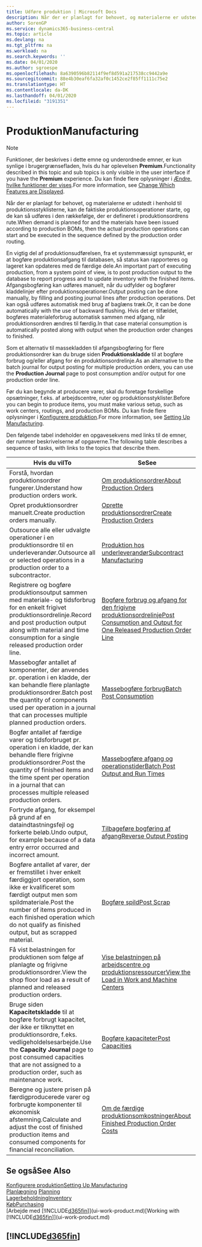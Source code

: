 ```yaml
---
title: Udføre produktion | Microsoft Docs
description: Når der er planlagt for behovet, og materialerne er udstedt i henhold til produktionsstyklisterne, kan de faktiske produktionsoperationer starte, og de kan så udføres i den rækkefølge, der er defineret i produktionsordrens rute.
author: SorenGP
ms.service: dynamics365-business-central
ms.topic: article
ms.devlang: na
ms.tgt_pltfrm: na
ms.workload: na
ms.search.keywords: ''
ms.date: 04/01/2020
ms.author: sgroespe
ms.openlocfilehash: 8a6390596b82114f9ef8d591a217538cc9442a9e
ms.sourcegitcommit: 88e4b30eaf6fa32af0c1452ce2f85ff1111c75e2
ms.translationtype: HT
ms.contentlocale: da-DK
ms.lasthandoff: 04/01/2020
ms.locfileid: "3191351"
---
```

# <a name="manufacturing"></a><span data-ttu-id="340a8-103">Produktion</span><span class="sxs-lookup"><span data-stu-id="340a8-103">Manufacturing</span></span>
> [!NOTE]
> <span data-ttu-id="340a8-104">Funktioner, der beskrives i dette emne og underordnede emner, er kun synlige i brugergrænsefladen, hvis du har oplevelsen **Premium**.</span><span class="sxs-lookup"><span data-stu-id="340a8-104">Functionality described in this topic and sub topics is only visible in the user interface if you have the **Premium** experience.</span></span> <span data-ttu-id="340a8-105">Du kan finde flere oplysninger i [Ændre, hvilke funktioner der vises](ui-experiences.md).</span><span class="sxs-lookup"><span data-stu-id="340a8-105">For more information, see [Change Which Features are Displayed](ui-experiences.md).</span></span>

<span data-ttu-id="340a8-106">Når der er planlagt for behovet, og materialerne er udstedt i henhold til produktionsstyklisterne, kan de faktiske produktionsoperationer starte, og de kan så udføres i den rækkefølge, der er defineret i produktionsordrens rute.</span><span class="sxs-lookup"><span data-stu-id="340a8-106">When demand is planned for and the materials have been issued according to production BOMs, then the actual production operations can start and be executed in the sequence defined by the production order routing.</span></span>  

<span data-ttu-id="340a8-107">En vigtig del af produktionsudførelsen, fra et systemmæssigt synspunkt, er at bogføre produktionsafgang til databasen, så status kan rapporteres og lageret kan opdateres med de færdige dele.</span><span class="sxs-lookup"><span data-stu-id="340a8-107">An important part of executing production, from a system point of view, is to post production output to the database to report progress and to update inventory with the finished items.</span></span> <span data-ttu-id="340a8-108">Afgangsbogføring kan udføres manuelt, når du udfylder og bogfører kladdelinjer efter produktionsoperationer.</span><span class="sxs-lookup"><span data-stu-id="340a8-108">Output posting can be done manually, by filling and posting journal lines after production operations.</span></span> <span data-ttu-id="340a8-109">Det kan også udføres automatisk med brug af baglæns træk.</span><span class="sxs-lookup"><span data-stu-id="340a8-109">Or, it can be done automatically with the use of backward flushing.</span></span> <span data-ttu-id="340a8-110">Hvis det er tilfældet, bogføres materialeforbrug automatisk sammen med afgang, når produktionsordren ændres til færdig.</span><span class="sxs-lookup"><span data-stu-id="340a8-110">In that case material consumption is automatically posted along with output when the production order changes to finished.</span></span>  

<span data-ttu-id="340a8-111">Som et alternativ til massekladden til afgangsbogføring for flere produktionsordrer kan du bruge siden **Produktionskladde** til at bogføre forbrug og/eller afgang for én produktionsordrelinje.</span><span class="sxs-lookup"><span data-stu-id="340a8-111">As an alternative to the batch journal for output posting for multiple production orders, you can use the **Production Journal** page to post consumption and/or output for one production order line.</span></span>

<span data-ttu-id="340a8-112">Før du kan begynde at producere varer, skal du foretage forskellige opsætninger, f.eks. af arbejdscentre, ruter og produktionsstyklister.</span><span class="sxs-lookup"><span data-stu-id="340a8-112">Before you can begin to produce items, you must make various setup, such as work centers, routings, and production BOMs.</span></span> <span data-ttu-id="340a8-113">Du kan finde flere oplysninger i [Konfigurere produktion](production-configure-production-processes.md).</span><span class="sxs-lookup"><span data-stu-id="340a8-113">For more information, see [Setting Up Manufacturing](production-configure-production-processes.md).</span></span>

<span data-ttu-id="340a8-114">Den følgende tabel indeholder en opgavesekvens med links til de emner, der rummer beskrivelserne af opgaverne.</span><span class="sxs-lookup"><span data-stu-id="340a8-114">The following table describes a sequence of tasks, with links to the topics that describe them.</span></span>   

|<span data-ttu-id="340a8-115">**Hvis du vil**</span><span class="sxs-lookup"><span data-stu-id="340a8-115">**To**</span></span>|<span data-ttu-id="340a8-116">**Se**</span><span class="sxs-lookup"><span data-stu-id="340a8-116">**See**</span></span>|  
|------------|-------------|  
|<span data-ttu-id="340a8-117">Forstå, hvordan produktionsordrer fungerer.</span><span class="sxs-lookup"><span data-stu-id="340a8-117">Understand how production orders work.</span></span>|[<span data-ttu-id="340a8-118">Om produktionsordrer</span><span class="sxs-lookup"><span data-stu-id="340a8-118">About Production Orders</span></span>](production-about-production-orders.md)|
|<span data-ttu-id="340a8-119">Opret produktionsordrer manuelt.</span><span class="sxs-lookup"><span data-stu-id="340a8-119">Create production orders manually.</span></span>|[<span data-ttu-id="340a8-120">Oprette produktionsordrer</span><span class="sxs-lookup"><span data-stu-id="340a8-120">Create Production Orders</span></span>](production-how-to-create-production-orders.md)|
|<span data-ttu-id="340a8-121">Outsource alle eller udvalgte operationer i en produktionsordre til en underleverandør.</span><span class="sxs-lookup"><span data-stu-id="340a8-121">Outsource all or selected operations in a production order to a subcontractor.</span></span>|[<span data-ttu-id="340a8-122">Produktion hos underleverandør</span><span class="sxs-lookup"><span data-stu-id="340a8-122">Subcontract Manufacturing</span></span>](production-how-to-subcontract-manufacturing.md)|
|<span data-ttu-id="340a8-123">Registrere og bogføre produktionsoutput sammen med materiale- og tidsforbrug for en enkelt frigivet produktionsordrelinje.</span><span class="sxs-lookup"><span data-stu-id="340a8-123">Record and post production output along with material and time consumption for a single released production order line.</span></span>|[<span data-ttu-id="340a8-124">Bogføre forbrug og afgang for den frigivne produktionsordrelinje</span><span class="sxs-lookup"><span data-stu-id="340a8-124">Post Consumption and Output for One Released Production Order Line</span></span>](production-how-to-register-consumption-and-output.md)|  
|<span data-ttu-id="340a8-125">Massebogfør antallet af komponenter, der anvendes pr. operation i en kladde, der kan behandle flere planlagte produktionsordrer.</span><span class="sxs-lookup"><span data-stu-id="340a8-125">Batch post the quantity of components used per operation in a journal that can processes multiple planned production orders.</span></span>|[<span data-ttu-id="340a8-126">Massebogføre forbrug</span><span class="sxs-lookup"><span data-stu-id="340a8-126">Batch Post Consumption</span></span>](production-how-to-post-consumption.md)|
|<span data-ttu-id="340a8-127">Bogfør antallet af færdige varer og tidsforbruget pr. operation i en kladde, der kan behandle flere frigivne produktionsordrer.</span><span class="sxs-lookup"><span data-stu-id="340a8-127">Post the quantity of finished items and the time spent per operation in a journal that can processes multiple released production orders.</span></span>|[<span data-ttu-id="340a8-128">Massebogføre afgang og operationstider</span><span class="sxs-lookup"><span data-stu-id="340a8-128">Batch Post Output and Run Times</span></span>](production-how-to-post-output-quantity.md)|
|<span data-ttu-id="340a8-129">Fortryde afgang, for eksempel på grund af en dataindtastningsfejl og forkerte beløb.</span><span class="sxs-lookup"><span data-stu-id="340a8-129">Undo output, for example because of a data entry error occurred and incorrect amount.</span></span>  |[<span data-ttu-id="340a8-130">Tilbageføre bogføring af afgang</span><span class="sxs-lookup"><span data-stu-id="340a8-130">Reverse Output Posting</span></span>](production-how-to-reverse-output-posting.md)|  
|<span data-ttu-id="340a8-131">Bogføre antallet af varer, der er fremstillet i hver enkelt færdiggjort operation, som ikke er kvalificeret som færdigt output men som spildmateriale.</span><span class="sxs-lookup"><span data-stu-id="340a8-131">Post the number of items produced in each finished operation which do not qualify as finished output, but as scrapped material.</span></span>|[<span data-ttu-id="340a8-132">Bogføre spild</span><span class="sxs-lookup"><span data-stu-id="340a8-132">Post Scrap</span></span>](production-how-to-post-scrap.md)|
|<span data-ttu-id="340a8-133">Få vist belastningen for produktionen som følge af planlagte og frigivne produktionsordrer.</span><span class="sxs-lookup"><span data-stu-id="340a8-133">View the shop floor load as a result of planned and released production orders.</span></span>|[<span data-ttu-id="340a8-134">Vise belastningen på arbejdscentre og produktionsressourcer</span><span class="sxs-lookup"><span data-stu-id="340a8-134">View the Load in Work and Machine Centers</span></span>](production-how-to-view-the-load-on-work-centers.md)|      
|<span data-ttu-id="340a8-135">Bruge siden **Kapacitetskladde** til at bogføre forbrugt kapacitet, der ikke er tilknyttet en produktionsordre, f.eks. vedligeholdelsesarbejde.</span><span class="sxs-lookup"><span data-stu-id="340a8-135">Use the **Capacity Journal** page to post consumed capacities that are not assigned to a production order, such as maintenance work.</span></span>|[<span data-ttu-id="340a8-136">Bogføre kapaciteter</span><span class="sxs-lookup"><span data-stu-id="340a8-136">Post Capacities</span></span>](production-how-to-post-capacities.md)|  
|<span data-ttu-id="340a8-137">Beregne og justere prisen på færdigproducerede varer og forbrugte komponenter til økonomisk afstemning.</span><span class="sxs-lookup"><span data-stu-id="340a8-137">Calculate and adjust the cost of finished production items and consumed components for financial reconciliation.</span></span>|[<span data-ttu-id="340a8-138">Om de færdige produktionsomkostninger</span><span class="sxs-lookup"><span data-stu-id="340a8-138">About Finished Production Order Costs</span></span>](finance-about-finished-production-order-costs.md)|  

## <a name="see-also"></a><span data-ttu-id="340a8-139">Se også</span><span class="sxs-lookup"><span data-stu-id="340a8-139">See Also</span></span>  
[<span data-ttu-id="340a8-140">Konfigurere produktion</span><span class="sxs-lookup"><span data-stu-id="340a8-140">Setting Up Manufacturing</span></span>](production-configure-production-processes.md)  
<span data-ttu-id="340a8-141">[Planlægning](production-planning.md)    </span><span class="sxs-lookup"><span data-stu-id="340a8-141">[Planning](production-planning.md)    </span></span>  
[<span data-ttu-id="340a8-142">Lagerbeholdning</span><span class="sxs-lookup"><span data-stu-id="340a8-142">Inventory</span></span>](inventory-manage-inventory.md)  
[<span data-ttu-id="340a8-143">Køb</span><span class="sxs-lookup"><span data-stu-id="340a8-143">Purchasing</span></span>](purchasing-manage-purchasing.md)  
<span data-ttu-id="340a8-144">[Arbejde med [!INCLUDE[d365fin](includes/d365fin_md.md)]](ui-work-product.md)</span><span class="sxs-lookup"><span data-stu-id="340a8-144">[Working with [!INCLUDE[d365fin](includes/d365fin_md.md)]](ui-work-product.md)</span></span>

## [!INCLUDE[d365fin](includes/free_trial_md.md)]  
